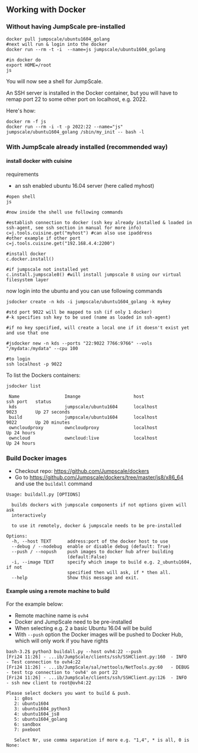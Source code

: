 
## Working with Docker

### Without having JumpScale pre-installed

```
docker pull jumpscale/ubuntu1604_golang
#next will run & login into the docker
docker run --rm -t -i  --name=js jumpscale/ubuntu1604_golang
```

```
#in docker do
export HOME=/root
js
```

You will now see a shell for JumpScale.

An SSH server is installed in the Docker container, but you will have to remap port 22 to some other port on localhost, e.g. 2022.

Here's how:
```
docker rm -f js
docker run --rm -i -t -p 2022:22 --name="js" jumpscale/ubuntu1604_golang /sbin/my_init -- bash -l
```

### With JumpScale already installed (recommended way)

#### install docker with cuisine

requirements
- an ssh enabled ubuntu 16.04 server (here called myhost)

```
#open shell
js

#now inside the shell use following commands

#establish connection to docker (ssh key already installed & loaded in ssh-agent, see ssh section in manual for more info)
c=j.tools.cuisine.get("myhost") #can also use ipaddress
#other example if other port
c=j.tools.cuisine.get("192.168.4.4:2200")

#install docker
c.docker.install()

#if jumpscale not installed yet
c.install.jumpscale8() #will install jumpscale 8 using our virtual filesystem layer

```

now login into the ubuntu and you can use following commands
```
jsdocker create -n kds -i jumpscale/ubuntu1604_golang -k mykey

#std port 9022 will be mapped to ssh (if only 1 docker)
#-k specifies ssh key to be used (name as loaded in ssh-agent)

#if no key specified, will create a local one if it doesn't exist yet and use that one

#jsdocker new -n kds --ports "22:9022 7766:9766" --vols "/mydata:/mydata" --cpu 100

#to login
ssh localhost -p 9022
```

To list the Dockers containers:
```
jsdocker list

 Name                 Imange                    host                 ssh port   status
 kds                  jumpscale/ubuntu1604      localhost            9023       Up 27 seconds
 build                jumpscale/ubuntu1604      localhost            9022       Up 20 minutes
 owncloudproxy        owncloudproxy             localhost                       Up 24 hours
 owncloud             owncloud:live             localhost                       Up 24 hours

```

### Build Docker images

- Checkout repo: https://github.com/Jumpscale/dockers
- Go to https://github.com/Jumpscale/dockers/tree/master/js8/x86_64 and use the `buildall` command

```
Usage: buildall.py [OPTIONS]

  builds dockers with jumpscale components if not options given will ask
  interactively

  to use it remotely, docker & jumpscale needs to be pre-installed

Options:
  -h, --host TEXT      address:port of the docker host to use
  --debug / --nodebug  enable or disable debug (default: True)
  --push / --nopush    push images to docker hub afrer building
                       (default:False)
  -i, --image TEXT     specify which image to build e.g. 2_ubuntu1604, if not
                       specified then will ask, if * then all.
  --help               Show this message and exit.
```


#### Example using a remote machine to build


For the example below:

- Remote machine name is `ovh4`
- Docker and JumpScale need to be pre-installed
- When selecting e.g. 2 a basic Ubuntu 16.04 will be build
- With `--push` option the Docker images will be pushed to Docker Hub, which will only work if you have rights

```
bash-3.2$ python3 buildall.py --host ovh4:22 --push
[Fri24 11:26] - ...ib/JumpScale/clients/ssh/SSHClient.py:160  - INFO     - Test connection to ovh4:22
[Fri24 11:26] - ...ib/JumpScale/sal/nettools/NetTools.py:60   - DEBUG    - test tcp connection to 'ovh4' on port 22
[Fri24 11:26] - ...ib/JumpScale/clients/ssh/SSHClient.py:126  - INFO     - ssh new client to root@ovh4:22

Please select dockers you want to build & push.
   1: g8os
   2: ubuntu1604
   3: ubuntu1604_python3
   4: ubuntu1604_js8
   5: ubuntu1604_golang
   6: sandbox
   7: pxeboot

   Select Nr, use comma separation if more e.g. "1,4", * is all, 0 is None:
```